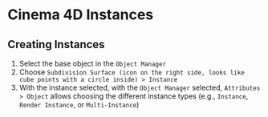 # Cinema 4D Instances

## Creating Instances

1. Select the base object in the `Object Manager`
2. Choose `Subdivision Surface (icon on the right side, looks like cube points with a circle inside) > Instance`
3. With the instance selected, with the `Object Manager` selected, `Attributes > Object` allows choosing the different instance types (e.g., `Instance`, `Render Instance`, or `Multi-Instance`)
